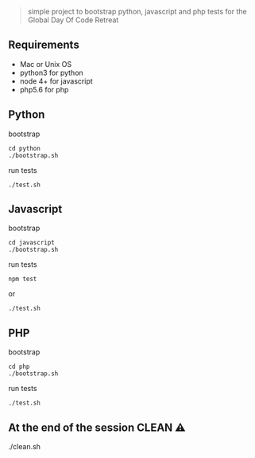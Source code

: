 
> simple project to bootstrap python, javascript and php tests for the Global Day Of Code Retreat

## Requirements

 - Mac or Unix OS
 - python3 for python
 - node 4+ for javascript
 - php5.6 for php

## Python

bootstrap

    cd python 
    ./bootstrap.sh

run tests

    ./test.sh


## Javascript

bootstrap

    cd javascript 
    ./bootstrap.sh

run tests

    npm test

or

    ./test.sh

## PHP

bootstrap

    cd php
    ./bootstrap.sh

run tests

    ./test.sh

## At the end of the session CLEAN :warning:


 ./clean.sh


